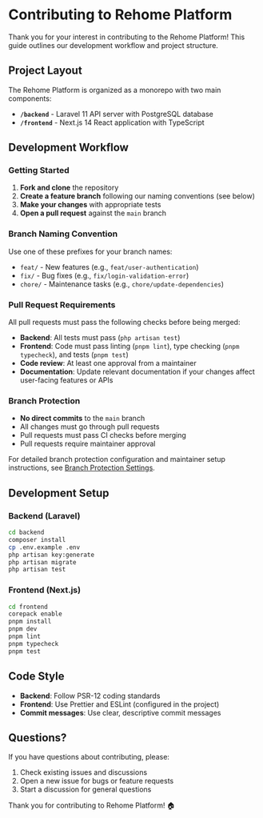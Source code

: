 # Contributing to Rehome Platform

Thank you for your interest in contributing to the Rehome Platform! This guide outlines our development workflow and project structure.

## Project Layout

The Rehome Platform is organized as a monorepo with two main components:

- **`/backend`** - Laravel 11 API server with PostgreSQL database
- **`/frontend`** - Next.js 14 React application with TypeScript

## Development Workflow

### Getting Started

1. **Fork and clone** the repository
2. **Create a feature branch** following our naming conventions (see below)
3. **Make your changes** with appropriate tests
4. **Open a pull request** against the `main` branch

### Branch Naming Convention

Use one of these prefixes for your branch names:

- `feat/` - New features (e.g., `feat/user-authentication`)
- `fix/` - Bug fixes (e.g., `fix/login-validation-error`)
- `chore/` - Maintenance tasks (e.g., `chore/update-dependencies`)

### Pull Request Requirements

All pull requests must pass the following checks before being merged:

- **Backend**: All tests must pass (`php artisan test`)
- **Frontend**: Code must pass linting (`pnpm lint`), type checking (`pnpm typecheck`), and tests (`pnpm test`)
- **Code review**: At least one approval from a maintainer
- **Documentation**: Update relevant documentation if your changes affect user-facing features or APIs

### Branch Protection

- **No direct commits** to the `main` branch
- All changes must go through pull requests
- Pull requests must pass CI checks before merging
- Pull requests require maintainer approval

For detailed branch protection configuration and maintainer setup instructions, see [Branch Protection Settings](docs/branch-protection.md).

## Development Setup

### Backend (Laravel)
```bash
cd backend
composer install
cp .env.example .env
php artisan key:generate
php artisan migrate
php artisan test
```

### Frontend (Next.js)
```bash
cd frontend
corepack enable
pnpm install
pnpm dev
pnpm lint
pnpm typecheck
pnpm test
```

## Code Style

- **Backend**: Follow PSR-12 coding standards
- **Frontend**: Use Prettier and ESLint (configured in the project)
- **Commit messages**: Use clear, descriptive commit messages

## Questions?

If you have questions about contributing, please:

1. Check existing issues and discussions
2. Open a new issue for bugs or feature requests
3. Start a discussion for general questions

Thank you for contributing to Rehome Platform! 🏠
